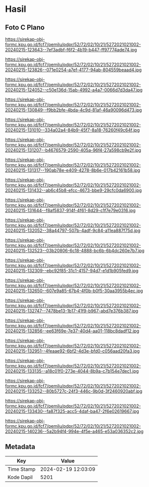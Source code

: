 # Hasil

## Foto C Plano

https://sirekap-obj-formc.kpu.go.id/fcf7/pemilu/pdpr/52/72/02/10/21/5272021021002-20240215-123643--7ef3adbf-f6f2-4b19-b447-ff97774ade74.jpg

https://sirekap-obj-formc.kpu.go.id/fcf7/pemilu/pdpr/52/72/02/10/21/5272021021002-20240215-123826--071e0254-a7ef-4177-94ab-804559beaad4.jpg

https://sirekap-obj-formc.kpu.go.id/fcf7/pemilu/pdpr/52/72/02/10/21/5272021021002-20240215-124052--c50e136d-15ab-4992-a4a7-0066d7d3da47.jpg

https://sirekap-obj-formc.kpu.go.id/fcf7/pemilu/pdpr/52/72/02/10/21/5272021021002-20240215-130849--f9bb2bfe-4bda-4c9d-81af-46a90096d473.jpg

https://sirekap-obj-formc.kpu.go.id/fcf7/pemilu/pdpr/52/72/02/10/21/5272021021002-20240215-131010--334a02a4-84b9-45f7-8a18-76260f49c64f.jpg

https://sirekap-obj-formc.kpu.go.id/fcf7/pemilu/pdpr/52/72/02/10/21/5272021021002-20240215-131207--b4676579-2590-405a-96f4-27a598cb9e2f.jpg

https://sirekap-obj-formc.kpu.go.id/fcf7/pemilu/pdpr/52/72/02/10/21/5272021021002-20240215-131317--190ab78e-e409-4278-8b6e-017b42161b58.jpg

https://sirekap-obj-formc.kpu.go.id/fcf7/pemilu/pdpr/52/72/02/10/21/5272021021002-20240215-131432--ab6c45b8-efcc-4673-bbe9-29cfc0da6900.jpg

https://sirekap-obj-formc.kpu.go.id/fcf7/pemilu/pdpr/52/72/02/10/21/5272021021002-20240215-131644--f8af5837-914f-4f61-8d29-c1f7e79e0316.jpg

https://sirekap-obj-formc.kpu.go.id/fcf7/pemilu/pdpr/52/72/02/10/21/5272021021002-20240215-132052--38a44797-507b-4adf-9c84-a11ea887f75d.jpg

https://sirekap-obj-formc.kpu.go.id/fcf7/pemilu/pdpr/52/72/02/10/21/5272021021002-20240215-132523--03b20806-6c18-4888-bc6b-6b4dc260e7b7.jpg

https://sirekap-obj-formc.kpu.go.id/fcf7/pemilu/pdpr/52/72/02/10/21/5272021021002-20240215-132309--ebc92f85-31c1-4157-94d7-e1d1b905fed9.jpg

https://sirekap-obj-formc.kpu.go.id/fcf7/pemilu/pdpr/52/72/02/10/21/5272021021002-20240215-132650--607e9a85-67b4-4f0b-b0f5-30aa3955b4ec.jpg

https://sirekap-obj-formc.kpu.go.id/fcf7/pemilu/pdpr/52/72/02/10/21/5272021021002-20240215-132747--7478be13-1b17-41f9-b967-abd7e376b387.jpg

https://sirekap-obj-formc.kpu.go.id/fcf7/pemilu/pdpr/52/72/02/10/21/5272021021002-20240215-132856--ee63f69e-7e37-40d4-aa01-118bc8dadf12.jpg

https://sirekap-obj-formc.kpu.go.id/fcf7/pemilu/pdpr/52/72/02/10/21/5272021021002-20240215-132951--4feaae92-6bf2-4d3e-bfd0-c056aad20fa3.jpg

https://sirekap-obj-formc.kpu.go.id/fcf7/pemilu/pdpr/52/72/02/10/21/5272021021002-20240215-133135--a18c01f0-273e-4044-8b9a-c7b154e7dec1.jpg

https://sirekap-obj-formc.kpu.go.id/fcf7/pemilu/pdpr/52/72/02/10/21/5272021021002-20240215-133252--80b5727c-24f3-446c-9b0d-3f2460920abf.jpg

https://sirekap-obj-formc.kpu.go.id/fcf7/pemilu/pdpr/52/72/02/10/21/5272021021002-20240215-133430--fa87f325-acc5-4daf-ba47-2f6e02619667.jpg

https://sirekap-obj-formc.kpu.go.id/fcf7/pemilu/pdpr/52/72/02/10/21/5272021021002-20240215-140236--5a2b94f4-994e-4f5e-a465-e53a036352c2.jpg


## Metadata

| Key        | Value               |
| ---------- | ------------------- |
| Time Stamp | 2024-02-19 12:03:09 |
| Kode Dapil | 5201                |



